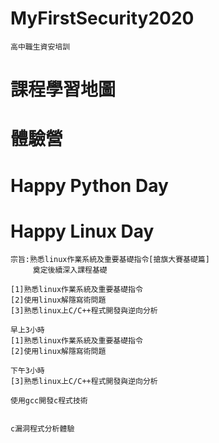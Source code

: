 # MyFirstSecurity2020
```
高中職生資安培訓
```

# 課程學習地圖


# 體驗營

# Happy Python Day
# Happy Linux Day
```
宗旨:熟悉linux作業系統及重要基礎指令[搶旗大賽基礎篇]
     奠定後續深入課程基礎
     
[1]熟悉linux作業系統及重要基礎指令
[2]使用linux解隱寫術問題
[3]熟悉linux上C/C++程式開發與逆向分析

早上3小時
[1]熟悉linux作業系統及重要基礎指令
[2]使用linux解隱寫術問題

下午3小時
[3]熟悉linux上C/C++程式開發與逆向分析

使用gcc開發c程式技術


c漏洞程式分析體驗

```
